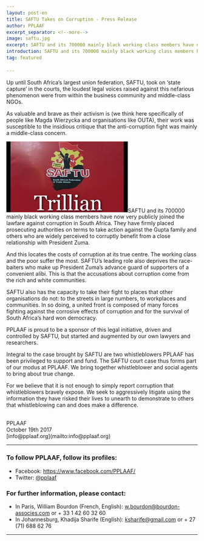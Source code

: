 ```yaml
---
layout: post-en
title: SAFTU Takes on Corruption - Press Release
author: PPLAAF
excerpt_separator: <!--more-->
image: saftu.jpg
excerpt: SAFTU and its 700000 mainly black working class members have now very publicly joined the lawfare against corruption in South Africa.
introduction: SAFTU and its 700000 mainly black working class members have now very publicly joined the lawfare against corruption in South Africa.
tag: featured

---
```


<!-- <img class="img-responsive img-post center-block" src="/img/posts/saftu.jpg">  -->
<!-- <br> -->

Up until South Africa’s largest union federation, SAFTU, took on ‘state capture’ in the courts, the loudest legal voices raised against this nefarious phenomenon were from within the business community and middle-class NGOs.

As valuable and brave as their activism is (we think here specifically of people like Magda Wierzycka and organisations like OUTA), their work was susceptible to the insidious critique that the anti-corruption fight was mainly a middle-class concern.

<img class="image-responsive img-right" src="/img/posts/saftu.jpg" width="320px">SAFTU and its 700000 mainly black working class members have now very publicly joined the lawfare against corruption in South Africa. They have firmly placed prosecuting authorities on terms to take action against the Gupta family and others who are widely perceived to corruptly benefit from a close relationship with President Zuma. 

And this locates the costs of corruption at its true centre. The working class and the poor suffer the most. SAFTU’s leading role also deprives the race-baiters who make up President Zuma’s advance guard of supporters of a convenient alibi. This is that the accusations about corruption come from the rich and white communities.

SAFTU also has the capacity to take their fight to places that other organisations do not: to the streets in large numbers, to workplaces and communities. In so doing, a united front is composed of many forces fighting against the corrosive effects of corruption and for the survival of South Africa’s hard won democracy.

PPLAAF is proud to be a sponsor of this legal initiative, driven and controlled by SAFTU, but started and augmented by our own lawyers and researchers. 

Integral to the case brought by SAFTU are two whistleblowers PPLAAF has been privileged to support and fund. The SAFTU court case thus forms part of our modus at PPLAAF. We bring together whistleblower and social agents to bring about true change. 

For we believe that it is not enough to simply report corruption that whistleblowers bravely expose. We seek to aggressively litigate using the information they have risked their lives to unearth to demonstrate to others that whistleblowing can and does make a difference.

<br>
PPLAAF <br>
October 19th 2017 <br>
[info@pplaaf.org](mailto:info@pplaaf.org)

<br>

----------------------

### To follow PPLAAF, follow its profiles:
- Facebook: <https://www.facebook.com/PPLAAF/>
- Twitter: [@pplaaf](https://twitter.com/pplaaf)

### For further information, please contact:
- In Paris, William Bourdon (French, English): [w.bourdon@bourdon-associes.com](mailto:w.bourdon@bourdon-associes.com) or + 33 1 42 60 32 60
- In Johannesburg, Khadija Sharife (English): [ksharife@gmail.com](mailto:ksharife@gmail.com) or + 27 (71) 688 62 76 




-----
